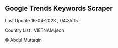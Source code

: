 

## Google Trends Keywords Scraper 
 
Last Update 16-04-2023 , 04:35:15

Country List :
VIETNAM.json



© Abdul Muttaqin 
